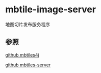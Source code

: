 # mbtile-image-server
地图切片发布服务程序

## 参照

[github mbtiles4j](https://github.com/jtreml/mbtiles4j)

[github mbtiles-server](https://github.com/agorshkov23/mbtiles-server)
